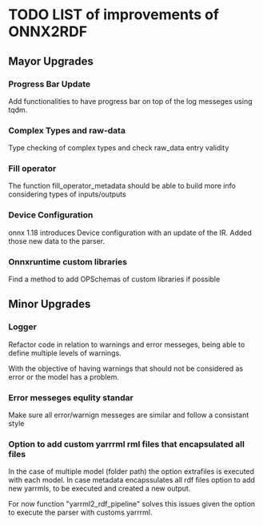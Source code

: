 # TODO LIST of improvements of ONNX2RDF

## Mayor Upgrades

### Progress Bar Update

Add functionalities to have progress bar on top of the log messeges using tqdm.


### Complex Types and raw-data

Type checking of complex types and check raw_data entry validity

### Fill operator

The function fill_operator_metadata should be able to build more info considering types of inputs/outputs

### Device Configuration
onnx 1.18 introduces Device configuration with an update of the IR. Added those new data to the parser.

### Onnxruntime custom libraries

Find a method to add OPSchemas of custom libraries if possible


## Minor Upgrades

### Logger 
Refactor code in relation to warnings and error messeges, being able to define multiple levels of warnings.

With the objective of having warnings that should not be considered as error or the model has a problem.

### Error messeges equlity standar
Make sure all error/warnign messeges are similar and follow a consistant style


### Option to add custom yarrrml rml files that encapsulated all files
In the case of multiple model (folder path) the option extrafiles is executed with each model.
In case metadata encapssulates all rdf files option to add new yarrmls, to be executed and created a new output.

For now function "yarrml2_rdf_pipeline" solves this issues given the option to execute the parser with customs yarrrml.



